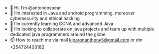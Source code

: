 - 👋 Hi, I’m @antoneospear
- 👀 I’m interested in Java and android programming, moreover cybersecurity and ethical hacking
- 🌱 I’m currently learning CCNA and advanced Java
- 💞️ I’m looking to collaborate on java projects and team up with multiple dedicated java programmers around the globe
- 📫 How to reach me via mail kiparonanthony5@gmail.com or dm +254724403182

<!---
antoneospear/antoneospear is a ✨ special ✨ repository because its `README.md` (this file) appears on your GitHub profile.
You can click the Preview link to take a look at your changes.
--->
